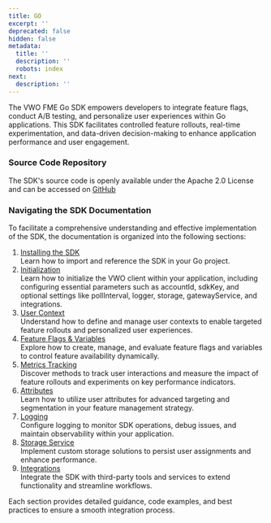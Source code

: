 ```yaml
---
title: GO
excerpt: ''
deprecated: false
hidden: false
metadata:
  title: ''
  description: ''
  robots: index
next:
  description: ''
---
```

The VWO FME Go SDK empowers developers to integrate feature flags, conduct A/B testing, and personalize user experiences within Go applications. This SDK facilitates controlled feature rollouts, real-time experimentation, and data-driven decision-making to enhance application performance and user engagement.

### Source Code Repository

The SDK's source code is openly available under the Apache 2.0 License and can be accessed on [GitHub](https://github.com/wingify/vwo-fme-go-sdk)

### Navigating the SDK Documentation

To facilitate a comprehensive understanding and effective implementation of the SDK, the documentation is organized into the following sections:

1. [Installing the SDK](doc:fme-go-install)\
   Learn how to import and reference the SDK in your Go project.
2. [Initialization](doc:fme-go-initialization)\
   Learn how to initialize the VWO client within your application, including configuring essential parameters such as accountId, sdkKey, and optional settings like pollInterval, logger, storage, gatewayService, and integrations.
3. [User Context](doc:fme-go-context)\
   Understand how to define and manage user contexts to enable targeted feature rollouts and personalized user experiences.
4. [Feature Flags & Variables](doc:fme-go-flags)\
   Explore how to create, manage, and evaluate feature flags and variables to control feature availability dynamically.
5. [Metrics Tracking](doc:fme-go-metrics)\
   Discover methods to track user interactions and measure the impact of feature rollouts and experiments on key performance indicators.
6. [Attributes](doc:fme-go-attributes)\
   Learn how to utilize user attributes for advanced targeting and segmentation in your feature management strategy.
7. [Logging](doc:fme-go-logging)\
   Configure logging to monitor SDK operations, debug issues, and maintain observability within your application.
8. [Storage Service](doc:fme-go-storage)\
   Implement custom storage solutions to persist user assignments and enhance performance.
9. [Integrations](doc:fme-go-integrations)\
   Integrate the SDK with third-party tools and services to extend functionality and streamline workflows.

Each section provides detailed guidance, code examples, and best practices to ensure a smooth integration process.